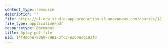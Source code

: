```yaml
---
content_type: resource
description: ''
file: https://ol-ocw-studio-app-production.s3.amazonaws.com/courses/18-06sc-linear-algebra-fall-2011/14f40d4e826079013fc3e260ec0103f0_M0Sa8fLOajA.pdf
file_type: application/pdf
resourcetype: Document
title: 3play pdf file
uid: 14f40d4e-8260-7901-3fc3-e260ec0103f0
---
```

